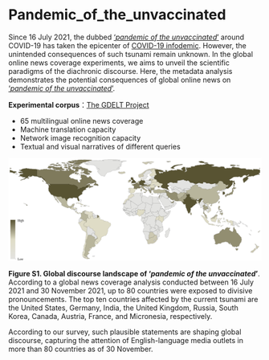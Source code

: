 # Pandemic_of_the_unvaccinated

Since 16 July 2021, the dubbed [‘_pandemic of the unvaccinated_’](https://www.whitehouse.gov/briefing-room/press-briefings/2021/07/16/press-briefing-by-white-house-covid-19-response-team-and-public-health-officials-45/) around COVID-19 has taken the epicenter of [COVID-19 infodemic](https://www.who.int/docs/default-source/coronaviruse/situation-reports/20200202-sitrep-13-ncov-v3.pdf). However, the unintended consequences of such tsunami remain unknown. In the global online news coverage experiments, we aims to unveil the scientific paradigms of the diachronic discourse. Here, the metadata analysis demonstrates the potential consequences of global online news on [‘_pandemic of the unvaccinated_’](https://www.whitehouse.gov/briefing-room/press-briefings/2021/07/16/press-briefing-by-white-house-covid-19-response-team-and-public-health-officials-45/).

**Experimental corpus**：[The GDELT Project](https://www.gdeltproject.org/)
* 65 multilingual online news coverage
* Machine translation capacity
* Network image recognition capacity
* Textual and visual narratives of different queries

![image](https://github.com/Computational-social-science/Pandemic_of_the_unvaccinated/blob/main/Global%20discourse%20landscape.png)

**Figure S1. Global discourse landscape of ‘_pandemic of the unvaccinated_’**. According to a global news coverage analysis conducted between 16 July 2021 and 30 November 2021, up to 80 countries were exposed to divisive pronouncements. The top ten countries affected by the current tsunami are the United States, Germany, India, the United Kingdom, Russia, South Korea, Canada, Austria, France, and Micronesia, respectively.

According to our survey, such plausible statements are shaping global discourse, capturing the attention of English-language media outlets in more than 80 countries as of 30 November.
